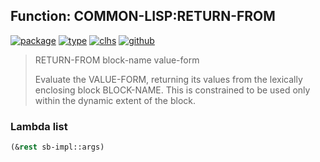 ## Function: COMMON-LISP:RETURN-FROM
[![package](https://img.shields.io/badge/Package-COMMON--LISP-5f9ea0.svg?style=social&colorA=999999)](../) [![type](https://img.shields.io/badge/Type-Function-5f9ea0.svg?style=social&colorA=999999)](../#function) [![clhs](https://img.shields.io/badge/CLHS-RETURN--FROM-5f9ea0.svg?style=social&colorA=999999)](http://www.lispworks.com/documentation/HyperSpec/Body/s_ret_fr.htm) [![github](https://img.shields.io/badge/GitHub-View_the_source-5f9ea0.svg?style=social&colorA=999999&logo=github)](https://github.com/sbcl/sbcl/blob/master/src/code/simple-fun.lisp/) 

> RETURN-FROM block-name value-form
> 
> Evaluate the VALUE-FORM, returning its values from the lexically enclosing
> block BLOCK-NAME. This is constrained to be used only within the dynamic
> extent of the block.

### Lambda list
```cl
(&rest sb-impl::args)
```
